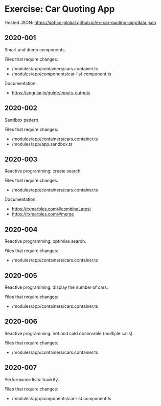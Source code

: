 # Exercise: Car Quoting App

Hosted JSON: https://sofico-global.github.io/ex-car-quoting-app/data.json

## 2020-001

Smart and dumb components.

Files that require changes:
- /modules/app/containers/cars.container.ts
- /modules/app/components/car-list.component.ts

Documentation:
- https://angular.io/guide/inputs-outputs

## 2020-002

Sandbox pattern.

Files that require changes:
- /modules/app/containers/cars.container.ts
- /modules/app/app.sandbox.ts

## 2020-003

Reactive programming: create search.

Files that require changes:
- /modules/app/containers/cars.container.ts

Documentation:
- https://rxmarbles.com/#combineLatest
- https://rxmarbles.com/#merge

## 2020-004

Reactive programming: optimise search.

Files that require changes:
- /modules/app/containers/cars.container.ts

## 2020-005

Reactive programming: display the number of cars.

Files that require changes:
- /modules/app/containers/cars.container.ts

## 2020-006

Reactive programming: hot and cold observable (multiple calls).

Files that require changes:
- /modules/app/containers/cars.container.ts

## 2020-007

Performance lists: trackBy.

Files that require changes:
- /modules/app/components/car-list.component.ts
